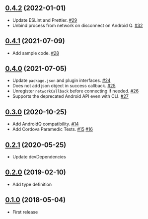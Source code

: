 ## [0.4.2](https://github.com/sushichop/cordova-plugin-wifi-manager/releases/tag/0.4.2) (2022-01-01)

- Update ESLint and Prettier. [#29](https://github.com/sushichop/cordova-plugin-wifi-manager/pull/29)
- Unbind process from network on disconnect on Android Q. [#32](https://github.com/sushichop/cordova-plugin-wifi-manager/pull/32)

## [0.4.1](https://github.com/sushichop/cordova-plugin-wifi-manager/releases/tag/0.4.1) (2021-07-09)

- Add sample code. [#28](https://github.com/sushichop/cordova-plugin-wifi-manager/pull/28)

## [0.4.0](https://github.com/sushichop/cordova-plugin-wifi-manager/releases/tag/0.4.0) (2021-07-05)

- Update `package.json` and plugin interfaces. [#24](https://github.com/sushichop/cordova-plugin-wifi-manager/pull/24)
- Does not add json object in success callback. [#25](https://github.com/sushichop/cordova-plugin-wifi-manager/pull/25)
- Unregister `networkCallback` before connecting if needed. [#26](https://github.com/sushichop/cordova-plugin-wifi-manager/pull/26)
- Supports the deprecated Android API even with CLI. [#27](https://github.com/sushichop/cordova-plugin-wifi-manager/pull/27)

## [0.3.0](https://github.com/sushichop/cordova-plugin-wifi-manager/tree/0.3.0) (2020-10-25)

- Add AndroidQ compatibility. [#14](https://github.com/sushichop/cordova-plugin-wifi-manager/pull/14)
- Add Cordova Paramedic Tests. [#15](https://github.com/sushichop/cordova-plugin-wifi-manager/pull/15) [#16](https://github.com/sushichop/cordova-plugin-wifi-manager/pull/16)

## [0.2.1](https://github.com/sushichop/cordova-plugin-wifi-manager/tree/0.2.1) (2020-05-25)

- Update devDependencies

## [0.2.0](https://github.com/sushichop/cordova-plugin-wifi-manager/tree/0.2.0) (2019-02-10)

- Add type definition

## [0.1.0](https://github.com/sushichop/cordova-plugin-wifi-manager/tree/0.1.0) (2018-05-04)

- First release
